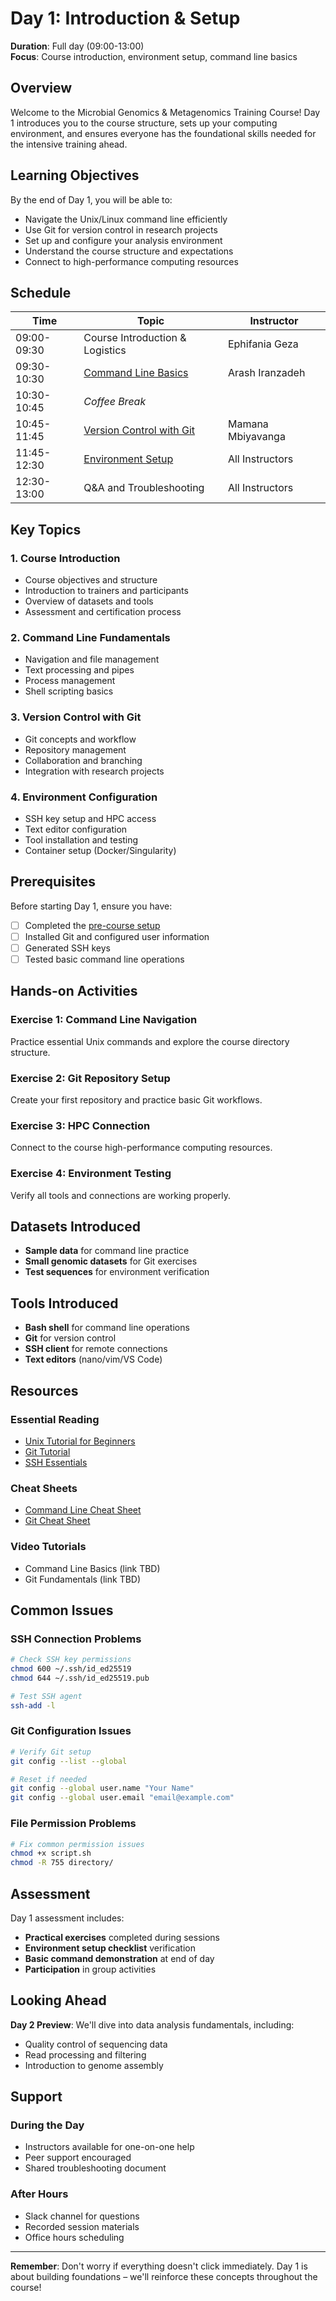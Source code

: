 # Day 1: Introduction & Setup

**Duration**: Full day (09:00-13:00)  
**Focus**: Course introduction, environment setup, command line basics

## Overview

Welcome to the Microbial Genomics & Metagenomics Training Course! Day 1 introduces you to the course structure, sets up your computing environment, and ensures everyone has the foundational skills needed for the intensive training ahead.

## Learning Objectives

By the end of Day 1, you will be able to:

- Navigate the Unix/Linux command line efficiently
- Use Git for version control in research projects  
- Set up and configure your analysis environment
- Understand the course structure and expectations
- Connect to high-performance computing resources

## Schedule

| Time | Topic | Instructor |
|------|-------|------------|
| 09:00-09:30 | Course Introduction & Logistics | Ephifania Geza |
| 09:30-10:30 | [Command Line Basics](command-line.md) | Arash Iranzadeh |
| 10:30-10:45 | *Coffee Break* | |
| 10:45-11:45 | [Version Control with Git](git-basics.md) | Mamana Mbiyavanga |
| 11:45-12:30 | [Environment Setup](environment.md) | All Instructors |
| 12:30-13:00 | Q&A and Troubleshooting | All Instructors |

## Key Topics

### 1. Course Introduction
- Course objectives and structure
- Introduction to trainers and participants
- Overview of datasets and tools
- Assessment and certification process

### 2. Command Line Fundamentals
- Navigation and file management
- Text processing and pipes
- Process management
- Shell scripting basics

### 3. Version Control with Git
- Git concepts and workflow
- Repository management
- Collaboration and branching
- Integration with research projects

### 4. Environment Configuration
- SSH key setup and HPC access
- Text editor configuration
- Tool installation and testing
- Container setup (Docker/Singularity)

## Prerequisites

Before starting Day 1, ensure you have:

- [ ] Completed the [pre-course setup](../../course/setup.md)
- [ ] Installed Git and configured user information
- [ ] Generated SSH keys
- [ ] Tested basic command line operations

## Hands-on Activities

### Exercise 1: Command Line Navigation
Practice essential Unix commands and explore the course directory structure.

### Exercise 2: Git Repository Setup  
Create your first repository and practice basic Git workflows.

### Exercise 3: HPC Connection
Connect to the course high-performance computing resources.

### Exercise 4: Environment Testing
Verify all tools and connections are working properly.

## Datasets Introduced

- **Sample data** for command line practice
- **Small genomic datasets** for Git exercises
- **Test sequences** for environment verification

## Tools Introduced

- **Bash shell** for command line operations
- **Git** for version control
- **SSH client** for remote connections
- **Text editors** (nano/vim/VS Code)

## Resources

### Essential Reading
- [Unix Tutorial for Beginners](http://www.ee.surrey.ac.uk/Teaching/Unix/)
- [Git Tutorial](https://git-scm.com/docs/gittutorial)
- [SSH Essentials](https://www.digitalocean.com/community/tutorials/ssh-essentials-working-with-ssh-servers-clients-and-keys)

### Cheat Sheets
- [Command Line Cheat Sheet](../../appendices/command-reference.md)
- [Git Cheat Sheet](https://education.github.com/git-cheat-sheet-education.pdf)

### Video Tutorials
- Command Line Basics (link TBD)
- Git Fundamentals (link TBD)

## Common Issues

### SSH Connection Problems
```bash
# Check SSH key permissions
chmod 600 ~/.ssh/id_ed25519
chmod 644 ~/.ssh/id_ed25519.pub

# Test SSH agent
ssh-add -l
```

### Git Configuration Issues
```bash
# Verify Git setup
git config --list --global

# Reset if needed
git config --global user.name "Your Name"
git config --global user.email "email@example.com"
```

### File Permission Problems
```bash
# Fix common permission issues
chmod +x script.sh
chmod -R 755 directory/
```

## Assessment

Day 1 assessment includes:

- **Practical exercises** completed during sessions
- **Environment setup checklist** verification
- **Basic command demonstration** at end of day
- **Participation** in group activities

## Looking Ahead

**Day 2 Preview**: We'll dive into data analysis fundamentals, including:
- Quality control of sequencing data
- Read processing and filtering
- Introduction to genome assembly

## Support

### During the Day
- Instructors available for one-on-one help
- Peer support encouraged  
- Shared troubleshooting document

### After Hours
- Slack channel for questions
- Recorded session materials
- Office hours scheduling

---

**Remember**: Don't worry if everything doesn't click immediately. Day 1 is about building foundations – we'll reinforce these concepts throughout the course!